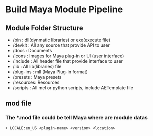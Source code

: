 # Build Maya Module Pipeline

## Module Folder Structure

+ /bin      : dll(dynmatic libraries) or exe(execute file)
+ /devkit   : All any source that provide API to user
+ /docs     : Documents
+ /icons    : Images for Maya plug-in or UI (user interface)
+ /include  : All header file that provide interface to user
+ /lib      : All lib(libraries) file
+ /plug-ins : mll (Maya Plug-in format)
+ /presets  : Maya presets
+ /resources: Resources
+ /scripts  : All mel or python scripts, include AETemplate file

## mod file

### The *.mod file could be tell Maya where are module datas

```txt
+ LOCALE:en_US <plugin-name> <version> <location>
```